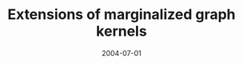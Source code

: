 ---
title: "Extensions of marginalized graph kernels"
collection: publications
permalink: /publications/2004-07-01-Extensions-of-marginalized-graph-kernels
date: 2004-07-01
paperurl: 'https://doi.org/10.1145/1015330.1015446'
citation: 'P.&nbsp;Mahé, N.&nbsp;Ueda, T.&nbsp;Akutsu, J.-L. Perret, &amp; J.-P. Vert.
Extensions of marginalized graph kernels.
In R.&nbsp;Greiner, &amp; D.&nbsp;Schuurmans (Eds), <em>Proceedings of the Twenty-First International Conference on Machine Learning (ICML 2004)</em>, 552&ndash;559. New York, NY, USA, 2004. ACM Press.'
---